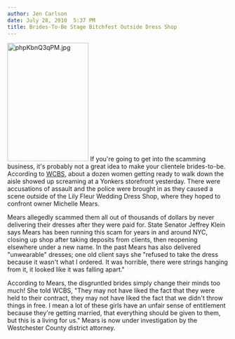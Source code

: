 ```yaml
---
author: Jen Carlson
date: July 28, 2010  5:37 PM
title: Brides-To-Be Stage Bitchfest Outside Dress Shop
---
```


<p><span class="mt-enclosure mt-enclosure-image" style="display: inline;"> <img alt="phpKbnQ3qPM.jpg" src="https://web.archive.org/web/20120605080731im_/http://gothamist.com/attachments/arts_jen/phpKbnQ3qPM.jpg" width="185" height="270" class="image-left"> </span>If you&apos;re going to get into the scamming business, it&apos;s probably not a great idea to make your clientele brides-to-be. According to <a href="https://web.archive.org/web/20120605080731/http://wcbstv.com/local/wedding.dress.lily.2.1828190.html">WCBS</a>, about a dozen women getting ready to walk down the aisle showed up screaming at a Yonkers storefront yesterday. There were accusations of assault and the police were brought in as they caused a scene outside of the Lily Fleur Wedding Dress Shop, where they hoped to confront owner Michelle Mears. </p>

<p>Mears allegedly scammed them all out of thousands of dollars by never delivering their dresses after they were paid for. State Senator Jeffrey Klein says Mears has been running this scam for years in and around NYC, closing up shop after taking deposits from clients, then reopening elsewhere under a new name. In the past Mears has also delivered &quot;unwearable&quot; dresses; one old client says she &quot;refused to take the dress because it wasn&apos;t what I ordered. It was horrible, there were strings hanging from it, it looked like it was falling apart.&quot;</p>

<p>According to Mears, the disgruntled brides simply change their minds too much! She told WCBS, &quot;They may not have liked the fact that they were held to their contract, they may not have liked the fact that we didn&apos;t throw things in free. I mean a lot of these girls have an unfair sense of entitlement because they&apos;re getting married, that everything should be given to them, but this is a living for us.&quot; Mears is now under investigation by the Westchester County district attorney.</p>